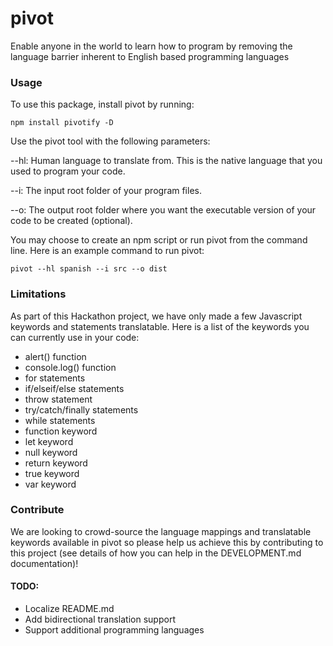 # pivot
Enable anyone in the world to learn how to program by removing the language barrier inherent to English based programming languages

### Usage

To use this package, install pivot by running:

    npm install pivotify -D

Use the pivot tool with the following parameters:

--hl: Human language to translate from. This is the native language that you used to program your code.

--i: The input root folder of your program files.

--o: The output root folder where you want the executable version of your code to be created (optional). 

You may choose to create an npm script or run pivot from the command line.  Here is an example command to run pivot:

    pivot --hl spanish --i src --o dist
    
### Limitations

As part of this Hackathon project, we have only made a few Javascript keywords and statements translatable. Here is a list of the keywords you can currently use in your code:

* alert() function
* console.log() function
* for statements
* if/elseif/else statements
* throw statement
* try/catch/finally statements
* while statements
* function keyword
* let keyword
* null keyword
* return keyword
* true keyword
* var keyword

### Contribute

We are looking to crowd-source the language mappings and translatable keywords available in pivot so please help us achieve this by contributing to this project (see details of how you can help in the DEVELOPMENT.md documentation)!


#### TODO: 

* Localize README.md
* Add bidirectional translation support
* Support additional programming languages

